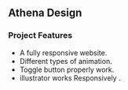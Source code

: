 
## Athena Design
### Project Features
* A fully responsive website.
* Different types of animation.
* Toggle button properly work. 
* illustrator works Responsively . 
